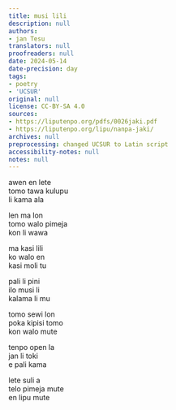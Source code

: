 ```yaml
---
title: musi lili
description: null
authors:
- jan Tesu
translators: null
proofreaders: null
date: 2024-05-14
date-precision: day
tags:
- poetry
- 'UCSUR'
original: null
license: CC-BY-SA 4.0
sources:
- https://liputenpo.org/pdfs/0026jaki.pdf
- https://liputenpo.org/lipu/nanpa-jaki/
archives: null
preprocessing: changed UCSUR to Latin script
accessibility-notes: null
notes: null
---
```


awen en lete  
tomo tawa kulupu  
li kama ala

len ma lon  
tomo walo pimeja  
kon li wawa

ma kasi lili  
ko walo en  
kasi moli tu

pali li pini  
ilo musi li  
kalama li mu

tomo sewi lon  
poka kipisi tomo  
kon walo mute

tenpo open la  
jan li toki  
e pali kama

lete suli a  
telo pimeja mute  
en lipu mute
